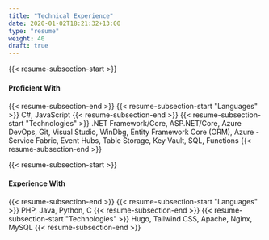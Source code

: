 ```yaml
---
title: "Technical Experience"
date: 2020-01-02T18:21:32+13:00
type: "resume"
weight: 40
draft: true
---
```


{{< resume-subsection-start >}}
#### Proﬁcient With 
{{< resume-subsection-end >}}
{{< resume-subsection-start "Languages" >}}
C#, JavaScript
{{< resume-subsection-end >}}
{{< resume-subsection-start "Technologies" >}}
.NET Framework/Core, ASP.NET/Core, Azure DevOps, Git, Visual Studio, WinDbg, Entity Framework Core (ORM), Azure - Service Fabric, Event Hubs, Table Storage, Key Vault, SQL, Functions
{{< resume-subsection-end >}}

{{< resume-subsection-start >}}
#### Experience With 
{{< resume-subsection-end >}}
{{< resume-subsection-start "Languages" >}}
PHP, Java, Python, C
{{< resume-subsection-end >}}
{{< resume-subsection-start "Technologies" >}}
Hugo, Tailwind CSS, Apache, Nginx, MySQL
{{< resume-subsection-end >}}